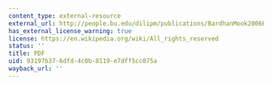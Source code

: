 ```yaml
---
content_type: external-resource
external_url: http://people.bu.edu/dilipm/publications/BardhanMook2006EcJ.pdf
has_external_license_warning: true
license: https://en.wikipedia.org/wiki/All_rights_reserved
status: ''
title: PDF
uid: 93197b37-6dfd-4c0b-8119-e7dff5cc075a
wayback_url: ''
---
```

